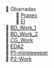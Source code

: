 📂 Gbarradas   
&emsp;&emsp;📂 [Praxes](Praxes)   
&emsp;&emsp;📂 [EI](EI)  
📂 [BD_Work_1](BD_Work_1)  
📂 [BD_Work_2](BD_Work_2)    
📂 [CG_Work](CG_Work)  
📂 [EDA2](EDA2)  
📂 [P1-mineweeper](P1-mineweeper)   
📂 [P2-Work](P2-Work)  

